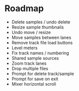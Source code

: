 # Roadmap

- Delete samples / undo delete
- Resize sample thumbnails
- Undo move / resize
- Move samples between lanes
- Remove track file load buttons
- Level meters
- Fix track names / numbering
- Shared sample sources
- Zoom track lanes
- Drop multiple files
- Prompt for delete track/sample
- Prompt for save on exit
- Mixer horizontal scroll
